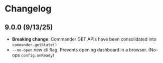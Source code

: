 # Changelog


## 9.0.0 (9/13/25)
- **Breaking change**: Commander GET APIs have been consolidated into `commander.getState()`
- `--no-open` new cli flag. Prevents opening dashboard in a browser. (No-ops `config.onReady`)

